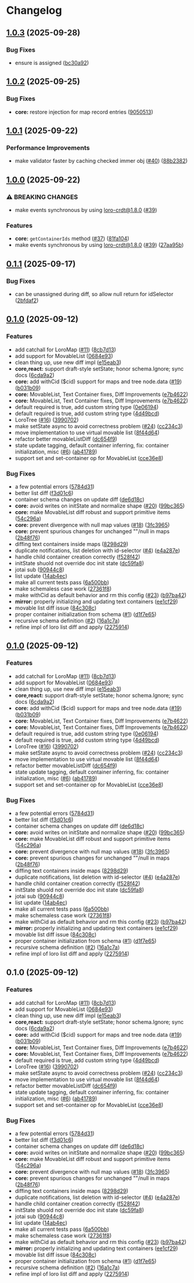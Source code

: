 # Changelog

## [1.0.3](https://github.com/loro-dev/loro-mirror/compare/loro-mirror-v1.0.2...loro-mirror-v1.0.3) (2025-09-28)


### Bug Fixes

* ensure  is assigned ([bc30a92](https://github.com/loro-dev/loro-mirror/commit/bc30a9200fbabc6377f15d063ddbbd4ebb1ca189))

## [1.0.2](https://github.com/loro-dev/loro-mirror/compare/loro-mirror-v1.0.1...loro-mirror-v1.0.2) (2025-09-25)


### Bug Fixes

* **core:** restore  injection for map record entries ([9050513](https://github.com/loro-dev/loro-mirror/commit/9050513685bdd971839663cc79fa9075940d0dbf))

## [1.0.1](https://github.com/loro-dev/loro-mirror/compare/loro-mirror-v1.0.0...loro-mirror-v1.0.1) (2025-09-22)


### Performance Improvements

* make validator faster by caching checked immer obj ([#40](https://github.com/loro-dev/loro-mirror/issues/40)) ([88b2382](https://github.com/loro-dev/loro-mirror/commit/88b2382321457afe31f645996428a5dd83c337c5))

## [1.0.0](https://github.com/loro-dev/loro-mirror/compare/loro-mirror-v0.1.1...loro-mirror-v1.0.0) (2025-09-22)


### ⚠ BREAKING CHANGES

* make events synchronous by using loro-crdt@1.8.0 ([#39](https://github.com/loro-dev/loro-mirror/issues/39))

### Features

* **core:** `getContainerIds` method ([#37](https://github.com/loro-dev/loro-mirror/issues/37)) ([81fa104](https://github.com/loro-dev/loro-mirror/commit/81fa104252d8870e0a1f30996cb54b40c0890498))
* make events synchronous by using loro-crdt@1.8.0 ([#39](https://github.com/loro-dev/loro-mirror/issues/39)) ([27aa95b](https://github.com/loro-dev/loro-mirror/commit/27aa95ba135e56ee3e3f56fb7f1a18cf448938f7))

## [0.1.1](https://github.com/loro-dev/loro-mirror/compare/loro-mirror-v0.1.0...loro-mirror-v0.1.1) (2025-09-17)


### Bug Fixes

* can be unassigned during diff, so allow null return for idSelector ([2bfdaf2](https://github.com/loro-dev/loro-mirror/commit/2bfdaf2e7d6ee2b71e1c296760aa66a155c7fb11))

## [0.1.0](https://github.com/loro-dev/loro-mirror/compare/loro-mirror-v0.1.0...loro-mirror-v0.1.0) (2025-09-12)


### Features

* add catchall for LoroMap ([#11](https://github.com/loro-dev/loro-mirror/issues/11)) ([8cb7d13](https://github.com/loro-dev/loro-mirror/commit/8cb7d1312d5619f4c7a32c253d5686a57494ffde))
* add support for MovableList ([0684e93](https://github.com/loro-dev/loro-mirror/commit/0684e933bf949de12b86060ce45a707f39b6ba6c))
* clean thing up, use new diff impl ([e15eab3](https://github.com/loro-dev/loro-mirror/commit/e15eab3ce65395fd0269eb682ecacbdeec8ca9f4))
* **core,react:** support draft-style setState; honor schema.Ignore; sync docs ([6cda9a2](https://github.com/loro-dev/loro-mirror/commit/6cda9a2c46b957005f13372c34f4063fc1de197a))
* **core:** add withCid ($cid) support for maps and tree node.data ([#19](https://github.com/loro-dev/loro-mirror/issues/19)) ([b031b09](https://github.com/loro-dev/loro-mirror/commit/b031b096ecb4c4db54529bfd2a9b04c49ba9b0c0))
* **core:** MovableList, Text Container fixes, Diff Improvements ([e7b4622](https://github.com/loro-dev/loro-mirror/commit/e7b46228ef55f780c32d239b585546d653624040))
* **core:** MovableList, Text Container fixes, Diff Improvements ([e7b4622](https://github.com/loro-dev/loro-mirror/commit/e7b46228ef55f780c32d239b585546d653624040))
* default required is true, add custom string type ([0e06194](https://github.com/loro-dev/loro-mirror/commit/0e06194278e1ac8b3c12b1dbf10148a8ffb2d67f))
* default required is true, add custom string type ([4d49bcd](https://github.com/loro-dev/loro-mirror/commit/4d49bcdd2f1d1140fd254652897866701c6a3846))
* LoroTree ([#16](https://github.com/loro-dev/loro-mirror/issues/16)) ([3990702](https://github.com/loro-dev/loro-mirror/commit/399070207f8c408c4f381ac5303b6ff0dd7acfa3))
* make setState async to avoid correctness problem ([#24](https://github.com/loro-dev/loro-mirror/issues/24)) ([cc234c3](https://github.com/loro-dev/loro-mirror/commit/cc234c3a1648704b5b44427e0728514cb7fa4832))
* move implementation to use virtual movable list ([8f44d64](https://github.com/loro-dev/loro-mirror/commit/8f44d6422f35c5a0eafd24d2a0598b4650d2dc85))
* refactor better movableListDiff ([dc654f9](https://github.com/loro-dev/loro-mirror/commit/dc654f9915c3b21c7d3ab3513c1d87e02b7e4628))
* state update tagging, default container inferring, fix: container initialization, misc ([#6](https://github.com/loro-dev/loro-mirror/issues/6)) ([ab41789](https://github.com/loro-dev/loro-mirror/commit/ab41789358b5679c1d8417da1a9597386b910ae8))
* support set and set-container op for MovableList ([cce36e8](https://github.com/loro-dev/loro-mirror/commit/cce36e8b094b26d3be27377811546499424031ae))


### Bug Fixes

* a few potential errors ([5784d31](https://github.com/loro-dev/loro-mirror/commit/5784d31ee4f31aa09062b779e35cf6ec25205b74))
* better list diff ([f3d01c6](https://github.com/loro-dev/loro-mirror/commit/f3d01c66fd831468d460e8f983735e0190b4c2de))
* container schema changes on update diff ([de6d18c](https://github.com/loro-dev/loro-mirror/commit/de6d18c1228d3c4003e131786f9f76a252513055))
* **core:** avoid writes on initState and normalize shape ([#20](https://github.com/loro-dev/loro-mirror/issues/20)) ([99bc365](https://github.com/loro-dev/loro-mirror/commit/99bc365d0352a2e1ae51ce90da6196ad0edff07b))
* **core:** make MovableList diff robust and support primitive items ([54c296a](https://github.com/loro-dev/loro-mirror/commit/54c296af3a393c7f1e5a91f1b437e42f41d085eb))
* **core:** prevent divergence with null map values ([#18](https://github.com/loro-dev/loro-mirror/issues/18)) ([3fc3965](https://github.com/loro-dev/loro-mirror/commit/3fc3965d02851e64903aab1ff119f69111342861))
* **core:** prevent spurious changes for unchanged ""/null in maps ([2b48f76](https://github.com/loro-dev/loro-mirror/commit/2b48f76a0281d9132c88c79d4053113490c5c5b1))
* diffing text containers inside maps ([8298d29](https://github.com/loro-dev/loro-mirror/commit/8298d298290193825ac26e9a1a2ea2409489fcee))
* duplicate notifications, list deletion with id-selector ([#4](https://github.com/loro-dev/loro-mirror/issues/4)) ([e4a287e](https://github.com/loro-dev/loro-mirror/commit/e4a287e65af6065de68acea505d660f66a63c0db))
* handle child container creation correctly ([f528f42](https://github.com/loro-dev/loro-mirror/commit/f528f42d1fd3de37ebf740dba5ad4857eb9bcfda))
* initState shuold not override doc init state ([dc59fa8](https://github.com/loro-dev/loro-mirror/commit/dc59fa8975313afa49ebad1097a946c01b981b57))
* jotai sub ([90944c8](https://github.com/loro-dev/loro-mirror/commit/90944c8b2d399dd781fe73f1b591567e25cecd11))
* list update ([14ab4ec](https://github.com/loro-dev/loro-mirror/commit/14ab4ecdfae5e0835b0036939441ecfc57e9e73b))
* make all current tests pass ([6a500bb](https://github.com/loro-dev/loro-mirror/commit/6a500bbb1419467fe48a3067b9e7428485697e1a))
* make schemaless case work ([27361f8](https://github.com/loro-dev/loro-mirror/commit/27361f8222f0f813a12ff42f8889ff4140e8a9b4))
* make withCid as default behavior and rm this config ([#23](https://github.com/loro-dev/loro-mirror/issues/23)) ([b97ba42](https://github.com/loro-dev/loro-mirror/commit/b97ba4209ae0057c940927bee9c279bb1327302f))
* **mirror:** properly initializing and updating text containers ([ee1cf29](https://github.com/loro-dev/loro-mirror/commit/ee1cf294ee8ea5532e66a3421aa1af979f0d950d))
* movable list diff issue ([84c308c](https://github.com/loro-dev/loro-mirror/commit/84c308c7392b96885d522729a18c24e09de70f36))
* proper container initialization from schema ([#1](https://github.com/loro-dev/loro-mirror/issues/1)) ([d1f7e65](https://github.com/loro-dev/loro-mirror/commit/d1f7e65e458908f908b02419c856590f11850780))
* recursive schema definition ([#2](https://github.com/loro-dev/loro-mirror/issues/2)) ([16a1c7a](https://github.com/loro-dev/loro-mirror/commit/16a1c7a3cb70d6a0950017b376b255ef334e0b2c))
* refine impl of loro list diff and apply ([2275914](https://github.com/loro-dev/loro-mirror/commit/2275914ed551a8fef3bca56e3b60819914ec2fe7))

## [0.1.0](https://github.com/loro-dev/loro-mirror/compare/loro-mirror-v0.1.0...loro-mirror-v0.1.0) (2025-09-12)


### Features

* add catchall for LoroMap ([#11](https://github.com/loro-dev/loro-mirror/issues/11)) ([8cb7d13](https://github.com/loro-dev/loro-mirror/commit/8cb7d1312d5619f4c7a32c253d5686a57494ffde))
* add support for MovableList ([0684e93](https://github.com/loro-dev/loro-mirror/commit/0684e933bf949de12b86060ce45a707f39b6ba6c))
* clean thing up, use new diff impl ([e15eab3](https://github.com/loro-dev/loro-mirror/commit/e15eab3ce65395fd0269eb682ecacbdeec8ca9f4))
* **core,react:** support draft-style setState; honor schema.Ignore; sync docs ([6cda9a2](https://github.com/loro-dev/loro-mirror/commit/6cda9a2c46b957005f13372c34f4063fc1de197a))
* **core:** add withCid ($cid) support for maps and tree node.data ([#19](https://github.com/loro-dev/loro-mirror/issues/19)) ([b031b09](https://github.com/loro-dev/loro-mirror/commit/b031b096ecb4c4db54529bfd2a9b04c49ba9b0c0))
* **core:** MovableList, Text Container fixes, Diff Improvements ([e7b4622](https://github.com/loro-dev/loro-mirror/commit/e7b46228ef55f780c32d239b585546d653624040))
* **core:** MovableList, Text Container fixes, Diff Improvements ([e7b4622](https://github.com/loro-dev/loro-mirror/commit/e7b46228ef55f780c32d239b585546d653624040))
* default required is true, add custom string type ([0e06194](https://github.com/loro-dev/loro-mirror/commit/0e06194278e1ac8b3c12b1dbf10148a8ffb2d67f))
* default required is true, add custom string type ([4d49bcd](https://github.com/loro-dev/loro-mirror/commit/4d49bcdd2f1d1140fd254652897866701c6a3846))
* LoroTree ([#16](https://github.com/loro-dev/loro-mirror/issues/16)) ([3990702](https://github.com/loro-dev/loro-mirror/commit/399070207f8c408c4f381ac5303b6ff0dd7acfa3))
* make setState async to avoid correctness problem ([#24](https://github.com/loro-dev/loro-mirror/issues/24)) ([cc234c3](https://github.com/loro-dev/loro-mirror/commit/cc234c3a1648704b5b44427e0728514cb7fa4832))
* move implementation to use virtual movable list ([8f44d64](https://github.com/loro-dev/loro-mirror/commit/8f44d6422f35c5a0eafd24d2a0598b4650d2dc85))
* refactor better movableListDiff ([dc654f9](https://github.com/loro-dev/loro-mirror/commit/dc654f9915c3b21c7d3ab3513c1d87e02b7e4628))
* state update tagging, default container inferring, fix: container initialization, misc ([#6](https://github.com/loro-dev/loro-mirror/issues/6)) ([ab41789](https://github.com/loro-dev/loro-mirror/commit/ab41789358b5679c1d8417da1a9597386b910ae8))
* support set and set-container op for MovableList ([cce36e8](https://github.com/loro-dev/loro-mirror/commit/cce36e8b094b26d3be27377811546499424031ae))


### Bug Fixes

* a few potential errors ([5784d31](https://github.com/loro-dev/loro-mirror/commit/5784d31ee4f31aa09062b779e35cf6ec25205b74))
* better list diff ([f3d01c6](https://github.com/loro-dev/loro-mirror/commit/f3d01c66fd831468d460e8f983735e0190b4c2de))
* container schema changes on update diff ([de6d18c](https://github.com/loro-dev/loro-mirror/commit/de6d18c1228d3c4003e131786f9f76a252513055))
* **core:** avoid writes on initState and normalize shape ([#20](https://github.com/loro-dev/loro-mirror/issues/20)) ([99bc365](https://github.com/loro-dev/loro-mirror/commit/99bc365d0352a2e1ae51ce90da6196ad0edff07b))
* **core:** make MovableList diff robust and support primitive items ([54c296a](https://github.com/loro-dev/loro-mirror/commit/54c296af3a393c7f1e5a91f1b437e42f41d085eb))
* **core:** prevent divergence with null map values ([#18](https://github.com/loro-dev/loro-mirror/issues/18)) ([3fc3965](https://github.com/loro-dev/loro-mirror/commit/3fc3965d02851e64903aab1ff119f69111342861))
* **core:** prevent spurious changes for unchanged ""/null in maps ([2b48f76](https://github.com/loro-dev/loro-mirror/commit/2b48f76a0281d9132c88c79d4053113490c5c5b1))
* diffing text containers inside maps ([8298d29](https://github.com/loro-dev/loro-mirror/commit/8298d298290193825ac26e9a1a2ea2409489fcee))
* duplicate notifications, list deletion with id-selector ([#4](https://github.com/loro-dev/loro-mirror/issues/4)) ([e4a287e](https://github.com/loro-dev/loro-mirror/commit/e4a287e65af6065de68acea505d660f66a63c0db))
* handle child container creation correctly ([f528f42](https://github.com/loro-dev/loro-mirror/commit/f528f42d1fd3de37ebf740dba5ad4857eb9bcfda))
* initState shuold not override doc init state ([dc59fa8](https://github.com/loro-dev/loro-mirror/commit/dc59fa8975313afa49ebad1097a946c01b981b57))
* jotai sub ([90944c8](https://github.com/loro-dev/loro-mirror/commit/90944c8b2d399dd781fe73f1b591567e25cecd11))
* list update ([14ab4ec](https://github.com/loro-dev/loro-mirror/commit/14ab4ecdfae5e0835b0036939441ecfc57e9e73b))
* make all current tests pass ([6a500bb](https://github.com/loro-dev/loro-mirror/commit/6a500bbb1419467fe48a3067b9e7428485697e1a))
* make schemaless case work ([27361f8](https://github.com/loro-dev/loro-mirror/commit/27361f8222f0f813a12ff42f8889ff4140e8a9b4))
* make withCid as default behavior and rm this config ([#23](https://github.com/loro-dev/loro-mirror/issues/23)) ([b97ba42](https://github.com/loro-dev/loro-mirror/commit/b97ba4209ae0057c940927bee9c279bb1327302f))
* **mirror:** properly initializing and updating text containers ([ee1cf29](https://github.com/loro-dev/loro-mirror/commit/ee1cf294ee8ea5532e66a3421aa1af979f0d950d))
* movable list diff issue ([84c308c](https://github.com/loro-dev/loro-mirror/commit/84c308c7392b96885d522729a18c24e09de70f36))
* proper container initialization from schema ([#1](https://github.com/loro-dev/loro-mirror/issues/1)) ([d1f7e65](https://github.com/loro-dev/loro-mirror/commit/d1f7e65e458908f908b02419c856590f11850780))
* recursive schema definition ([#2](https://github.com/loro-dev/loro-mirror/issues/2)) ([16a1c7a](https://github.com/loro-dev/loro-mirror/commit/16a1c7a3cb70d6a0950017b376b255ef334e0b2c))
* refine impl of loro list diff and apply ([2275914](https://github.com/loro-dev/loro-mirror/commit/2275914ed551a8fef3bca56e3b60819914ec2fe7))

## 0.1.0 (2025-09-12)


### Features

* add catchall for LoroMap ([#11](https://github.com/loro-dev/loro-mirror/issues/11)) ([8cb7d13](https://github.com/loro-dev/loro-mirror/commit/8cb7d1312d5619f4c7a32c253d5686a57494ffde))
* add support for MovableList ([0684e93](https://github.com/loro-dev/loro-mirror/commit/0684e933bf949de12b86060ce45a707f39b6ba6c))
* clean thing up, use new diff impl ([e15eab3](https://github.com/loro-dev/loro-mirror/commit/e15eab3ce65395fd0269eb682ecacbdeec8ca9f4))
* **core,react:** support draft-style setState; honor schema.Ignore; sync docs ([6cda9a2](https://github.com/loro-dev/loro-mirror/commit/6cda9a2c46b957005f13372c34f4063fc1de197a))
* **core:** add withCid ($cid) support for maps and tree node.data ([#19](https://github.com/loro-dev/loro-mirror/issues/19)) ([b031b09](https://github.com/loro-dev/loro-mirror/commit/b031b096ecb4c4db54529bfd2a9b04c49ba9b0c0))
* **core:** MovableList, Text Container fixes, Diff Improvements ([e7b4622](https://github.com/loro-dev/loro-mirror/commit/e7b46228ef55f780c32d239b585546d653624040))
* **core:** MovableList, Text Container fixes, Diff Improvements ([e7b4622](https://github.com/loro-dev/loro-mirror/commit/e7b46228ef55f780c32d239b585546d653624040))
* default required is true, add custom string type ([4d49bcd](https://github.com/loro-dev/loro-mirror/commit/4d49bcdd2f1d1140fd254652897866701c6a3846))
* LoroTree ([#16](https://github.com/loro-dev/loro-mirror/issues/16)) ([3990702](https://github.com/loro-dev/loro-mirror/commit/399070207f8c408c4f381ac5303b6ff0dd7acfa3))
* make setState async to avoid correctness problem ([#24](https://github.com/loro-dev/loro-mirror/issues/24)) ([cc234c3](https://github.com/loro-dev/loro-mirror/commit/cc234c3a1648704b5b44427e0728514cb7fa4832))
* move implementation to use virtual movable list ([8f44d64](https://github.com/loro-dev/loro-mirror/commit/8f44d6422f35c5a0eafd24d2a0598b4650d2dc85))
* refactor better movableListDiff ([dc654f9](https://github.com/loro-dev/loro-mirror/commit/dc654f9915c3b21c7d3ab3513c1d87e02b7e4628))
* state update tagging, default container inferring, fix: container initialization, misc ([#6](https://github.com/loro-dev/loro-mirror/issues/6)) ([ab41789](https://github.com/loro-dev/loro-mirror/commit/ab41789358b5679c1d8417da1a9597386b910ae8))
* support set and set-container op for MovableList ([cce36e8](https://github.com/loro-dev/loro-mirror/commit/cce36e8b094b26d3be27377811546499424031ae))


### Bug Fixes

* a few potential errors ([5784d31](https://github.com/loro-dev/loro-mirror/commit/5784d31ee4f31aa09062b779e35cf6ec25205b74))
* better list diff ([f3d01c6](https://github.com/loro-dev/loro-mirror/commit/f3d01c66fd831468d460e8f983735e0190b4c2de))
* container schema changes on update diff ([de6d18c](https://github.com/loro-dev/loro-mirror/commit/de6d18c1228d3c4003e131786f9f76a252513055))
* **core:** avoid writes on initState and normalize shape ([#20](https://github.com/loro-dev/loro-mirror/issues/20)) ([99bc365](https://github.com/loro-dev/loro-mirror/commit/99bc365d0352a2e1ae51ce90da6196ad0edff07b))
* **core:** make MovableList diff robust and support primitive items ([54c296a](https://github.com/loro-dev/loro-mirror/commit/54c296af3a393c7f1e5a91f1b437e42f41d085eb))
* **core:** prevent divergence with null map values ([#18](https://github.com/loro-dev/loro-mirror/issues/18)) ([3fc3965](https://github.com/loro-dev/loro-mirror/commit/3fc3965d02851e64903aab1ff119f69111342861))
* **core:** prevent spurious changes for unchanged ""/null in maps ([2b48f76](https://github.com/loro-dev/loro-mirror/commit/2b48f76a0281d9132c88c79d4053113490c5c5b1))
* diffing text containers inside maps ([8298d29](https://github.com/loro-dev/loro-mirror/commit/8298d298290193825ac26e9a1a2ea2409489fcee))
* duplicate notifications, list deletion with id-selector ([#4](https://github.com/loro-dev/loro-mirror/issues/4)) ([e4a287e](https://github.com/loro-dev/loro-mirror/commit/e4a287e65af6065de68acea505d660f66a63c0db))
* handle child container creation correctly ([f528f42](https://github.com/loro-dev/loro-mirror/commit/f528f42d1fd3de37ebf740dba5ad4857eb9bcfda))
* initState shuold not override doc init state ([dc59fa8](https://github.com/loro-dev/loro-mirror/commit/dc59fa8975313afa49ebad1097a946c01b981b57))
* jotai sub ([90944c8](https://github.com/loro-dev/loro-mirror/commit/90944c8b2d399dd781fe73f1b591567e25cecd11))
* list update ([14ab4ec](https://github.com/loro-dev/loro-mirror/commit/14ab4ecdfae5e0835b0036939441ecfc57e9e73b))
* make all current tests pass ([6a500bb](https://github.com/loro-dev/loro-mirror/commit/6a500bbb1419467fe48a3067b9e7428485697e1a))
* make schemaless case work ([27361f8](https://github.com/loro-dev/loro-mirror/commit/27361f8222f0f813a12ff42f8889ff4140e8a9b4))
* make withCid as default behavior and rm this config ([#23](https://github.com/loro-dev/loro-mirror/issues/23)) ([b97ba42](https://github.com/loro-dev/loro-mirror/commit/b97ba4209ae0057c940927bee9c279bb1327302f))
* **mirror:** properly initializing and updating text containers ([ee1cf29](https://github.com/loro-dev/loro-mirror/commit/ee1cf294ee8ea5532e66a3421aa1af979f0d950d))
* movable list diff issue ([84c308c](https://github.com/loro-dev/loro-mirror/commit/84c308c7392b96885d522729a18c24e09de70f36))
* proper container initialization from schema ([#1](https://github.com/loro-dev/loro-mirror/issues/1)) ([d1f7e65](https://github.com/loro-dev/loro-mirror/commit/d1f7e65e458908f908b02419c856590f11850780))
* recursive schema definition ([#2](https://github.com/loro-dev/loro-mirror/issues/2)) ([16a1c7a](https://github.com/loro-dev/loro-mirror/commit/16a1c7a3cb70d6a0950017b376b255ef334e0b2c))
* refine impl of loro list diff and apply ([2275914](https://github.com/loro-dev/loro-mirror/commit/2275914ed551a8fef3bca56e3b60819914ec2fe7))
